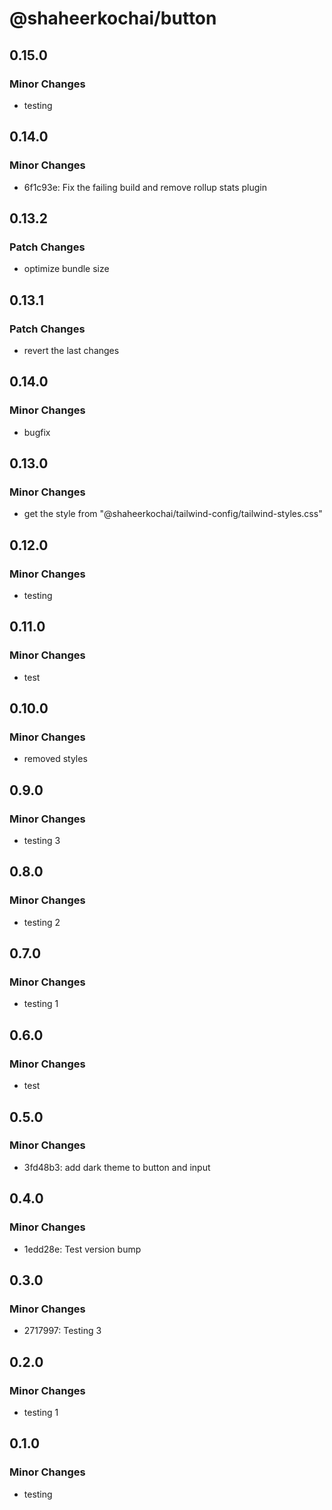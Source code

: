 # @shaheerkochai/button

## 0.15.0

### Minor Changes

- testing

## 0.14.0

### Minor Changes

- 6f1c93e: Fix the failing build and remove rollup stats plugin

## 0.13.2

### Patch Changes

- optimize bundle size

## 0.13.1

### Patch Changes

- revert the last changes

## 0.14.0

### Minor Changes

- bugfix

## 0.13.0

### Minor Changes

- get the style from "@shaheerkochai/tailwind-config/tailwind-styles.css"

## 0.12.0

### Minor Changes

- testing

## 0.11.0

### Minor Changes

- test

## 0.10.0

### Minor Changes

- removed styles

## 0.9.0

### Minor Changes

- testing 3

## 0.8.0

### Minor Changes

- testing 2

## 0.7.0

### Minor Changes

- testing 1

## 0.6.0

### Minor Changes

- test

## 0.5.0

### Minor Changes

- 3fd48b3: add dark theme to button and input

## 0.4.0

### Minor Changes

- 1edd28e: Test version bump

## 0.3.0

### Minor Changes

- 2717997: Testing 3

## 0.2.0

### Minor Changes

- testing 1

## 0.1.0

### Minor Changes

- testing
